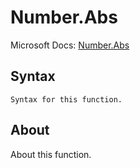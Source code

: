 ---
---

# Number.Abs

Microsoft Docs: [Number.Abs](https://docs.microsoft.com/en-us/powerquery-m/number-abs)

## Syntax

```powerquery-m
Syntax for this function.
```

## About

About this function.

